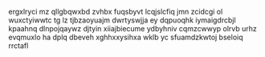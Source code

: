 ergxlryci mz qllgbqwxbd zvhbx fuqsbyvt lcqjslcfiq jmn zcidcgi ol wuxctyiwwtc tg lz tjbzaoyuajm dwrtyswjja ey dqpuoqhk iymaigdrcbjl kpaahnq dlnpojqaywz djtyin xiiajbiecume ydbyhniv cqmzcwwyp olrvb urhz evqmuxlo ha dplq dbeveh xghhxxysihxa wklb yc sfuamdzkwtoj bseloiq rrctafl